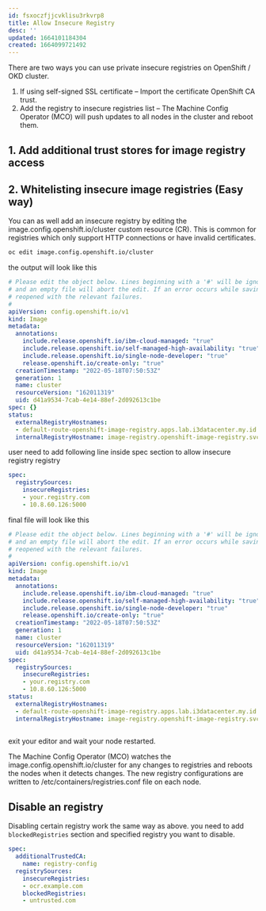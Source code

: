 ```yaml
---
id: fsxoczfjjcvklisu3rkvrp8
title: Allow Insecure Registry
desc: ''
updated: 1664101184304
created: 1664099721492
---
```


There are two ways you can use private insecure registries on OpenShift / OKD cluster.

1. If using self-signed SSL certificate – Import the certificate OpenShift CA trust.
2. Add the registry to insecure registries list – The Machine Config Operator (MCO) will push updates to all nodes in the cluster and reboot them.

## 1. Add additional trust stores for image registry access

## 2. Whitelisting insecure image registries (Easy way)

You can as well add an insecure registry by editing the image.config.openshift.io/cluster custom resource (CR). This is common for registries which only support HTTP connections or have invalid certificates.

```bash
oc edit image.config.openshift.io/cluster
```

the output will look like this

```yaml
# Please edit the object below. Lines beginning with a '#' will be ignored,
# and an empty file will abort the edit. If an error occurs while saving this file will be
# reopened with the relevant failures.
#
apiVersion: config.openshift.io/v1
kind: Image
metadata:
  annotations:
    include.release.openshift.io/ibm-cloud-managed: "true"
    include.release.openshift.io/self-managed-high-availability: "true"
    include.release.openshift.io/single-node-developer: "true"
    release.openshift.io/create-only: "true"
  creationTimestamp: "2022-05-18T07:50:53Z"
  generation: 1
  name: cluster
  resourceVersion: "162011319"
  uid: d41a9534-7cab-4e14-88ef-2d092613c1be
spec: {}
status:
  externalRegistryHostnames:
  - default-route-openshift-image-registry.apps.lab.i3datacenter.my.id
  internalRegistryHostname: image-registry.openshift-image-registry.svc:5000
```

user need to add following line inside spec section to allow insecure registry registry

```yaml
spec:
  registrySources:
    insecureRegistries:
    - your.registry.com
    - 10.8.60.126:5000
```

final file will look like this

```yaml
# Please edit the object below. Lines beginning with a '#' will be ignored,
# and an empty file will abort the edit. If an error occurs while saving this file will be
# reopened with the relevant failures.
#
apiVersion: config.openshift.io/v1
kind: Image
metadata:
  annotations:
    include.release.openshift.io/ibm-cloud-managed: "true"
    include.release.openshift.io/self-managed-high-availability: "true"
    include.release.openshift.io/single-node-developer: "true"
    release.openshift.io/create-only: "true"
  creationTimestamp: "2022-05-18T07:50:53Z"
  generation: 1
  name: cluster
  resourceVersion: "162011319"
  uid: d41a9534-7cab-4e14-88ef-2d092613c1be
spec: 
  registrySources:
    insecureRegistries:
    - your.registry.com
    - 10.8.60.126:5000
status:
  externalRegistryHostnames:
  - default-route-openshift-image-registry.apps.lab.i3datacenter.my.id
  internalRegistryHostname: image-registry.openshift-image-registry.svc:5000
  
```

exit your editor and wait your node restarted.

The Machine Config Operator (MCO) watches the image.config.openshift.io/cluster for any changes to registries and reboots the nodes when it detects changes.
The new registry configurations are written to /etc/containers/registries.conf file on each node.

## Disable an registry

Disabling certain registry work the same way as above. you need to add `blockedRegistries` section and specified registry you want to disable.

```yaml
spec:
  additionalTrustedCA:
    name: registry-config
  registrySources:
    insecureRegistries:
    - ocr.example.com
    blockedRegistries:
    - untrusted.com
```

